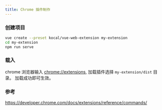 ```yaml
---
title: Chrome 插件制作
---
```


###

### 创建项目

```bash
vue create --preset kocal/vue-web-extension my-extension
cd my-extension
npm run serve
```

### 载入

chrome 浏览器输入 [chrome://extensions](chrome://extensions), 加载插件选择 `my-extension/dist` 目录。
加载成功即可生效。

### 参考

https://developer.chrome.com/docs/extensions/reference/commands/
